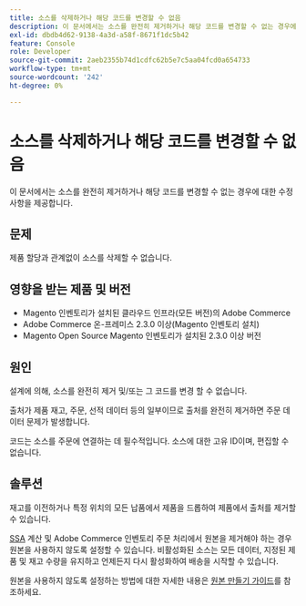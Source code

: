 ```yaml
---
title: 소스를 삭제하거나 해당 코드를 변경할 수 없음
description: 이 문서에서는 소스를 완전히 제거하거나 해당 코드를 변경할 수 없는 경우에 대한 수정 사항을 제공합니다.
exl-id: dbdb4d62-9138-4a3d-a58f-8671f1dc5b42
feature: Console
role: Developer
source-git-commit: 2aeb2355b74d1cdfc62b5e7c5aa04fcd0a654733
workflow-type: tm+mt
source-wordcount: '242'
ht-degree: 0%

---
```


# 소스를 삭제하거나 해당 코드를 변경할 수 없음

이 문서에서는 소스를 완전히 제거하거나 해당 코드를 변경할 수 없는 경우에 대한 수정 사항을 제공합니다.

## 문제

제품 할당과 관계없이 소스를 삭제할 수 없습니다.

## 영향을 받는 제품 및 버전

* Magento 인벤토리가 설치된 클라우드 인프라(모든 버전)의 Adobe Commerce
* Adobe Commerce 온-프레미스 2.3.0 이상(Magento 인벤토리 설치)
* Magento Open Source Magento 인벤토리가 설치된 2.3.0 이상 버전

## 원인

설계에 의해, 소스를 완전히 제거 및/또는 그 코드를 변경 할 수 없습니다.

출처가 제품 재고, 주문, 선적 데이터 등의 일부이므로 출처를 완전히 제거하면 주문 데이터 문제가 발생합니다.

코드는 소스를 주문에 연결하는 데 필수적입니다. 소스에 대한 고유 ID이며, 편집할 수 없습니다.

## 솔루션

재고를 이전하거나 특정 위치의 모든 납품에서 제품을 드롭하여 제품에서 출처를 제거할 수 있습니다.

[SSA](https://experienceleague.adobe.com/en/docs/commerce-admin/inventory/basics/selection-reservations) 계산 및 Adobe Commerce 인벤토리 주문 처리에서 원본을 제거해야 하는 경우 원본을 사용하지 않도록 설정할 수 있습니다. 비활성화된 소스는 모든 데이터, 지정된 제품 및 재고 수량을 유지하고 언제든지 다시 활성화하여 배송을 시작할 수 있습니다.

원본을 사용하지 않도록 설정하는 방법에 대한 자세한 내용은 [원본 만들기 가이드](https://github.com/magento/inventory/wiki/Create-Sources#disable-sources)를 참조하세요.
